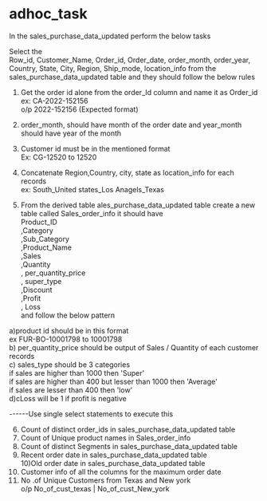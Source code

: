 # adhoc_task
In the sales_purchase_data_updated perform the below tasks											
											
Select the											
Row_id, Customer_Name, Order_id, Order_date, order_month, order_year, Country, State, City, Region, Ship_mode, location_info  from the  sales_purchase_data_updated table and they should follow the below rules											
											
1. Get the order id alone from the order_Id column and name it as Order_id											
ex: CA-2022-152156											
o/p  2022-152156 (Expected format)											
											
2.  order_month,  should have month of the order date and year_month should have year of the month											
											
3. Customer id must be in the mentioned format											
Ex: CG-12520 to 12520											
											
4. Concatenate Region,Country, city, state as location_info for each records											
ex: South_United states_Los Anagels_Texas											
											
5. From the derived table ales_purchase_data_updated table create a new table called Sales_order_info it should  have											
Product_ID											
,Category											
,Sub_Category											
,Product_Name											
,Sales											
,Quantity											
, per_quantity_price											
, super_type											
,Discount											
,Profit											
, Loss											
and follow the below pattern											
											
a)product id should be  in this format											
ex FUR-BO-10001798 to 10001798											
b) per_quantity_price should be  output of Sales / Quantity of each customer records											
c) sales_type should be 3 categories											
if sales are higher than 1000 then 'Super'											
if sales are higher than 400 but lesser than 1000  then 'Average'											
if sales are lesser than 400 then 'low'											
d)cLoss will be 1 if profit is negative											
											
											
------Use single select statements to execute this											
											
6) Count of distinct order_ids in  sales_purchase_data_updated table											
7) Count of Unique product names in Sales_order_info											
8) Count of distinct Segments in sales_purchase_data_updated table											
9) Recent order date in  sales_purchase_data_updated table											
10)Old order date in sales_purchase_data_updated table											
11) Customer info of all the columns for the maximum order date											
12) No .of Unique Customers from Texas and New york											
o/p No_of_cust_texas |  No_of_cust_New_york											
